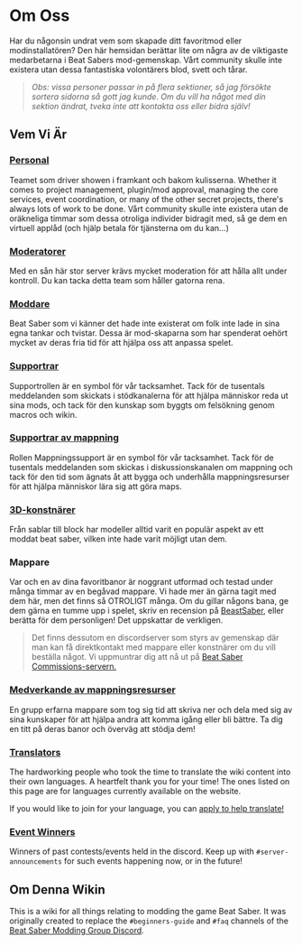 # Om Oss
Har du någonsin undrat vem som skapade ditt favoritmod eller modinstallatören? Den här hemsidan berättar lite om några av de viktigaste medarbetarna i Beat Sabers mod-gemenskap. Vårt community skulle inte existera utan dessa fantastiska volontärers blod, svett och tårar.

> *Obs: vissa personer passar in på flera sektioner, så jag försökte sortera sidorna så gott jag kunde. Om du vill ha något med din sektion ändrat, tveka inte att kontakta oss eller bidra själv!*

## Vem Vi Är

### [Personal](./staff.md)
Teamet som driver showen i framkant och bakom kulisserna. Whether it comes to project management, plugin/mod approval, managing the core services, event coordination, or many of the other secret projects, there's always lots of work to be done. Vårt community skulle inte existera utan de oräkneliga timmar som dessa otroliga individer bidragit med, så ge dem en virtuell applåd (och hjälp betala för tjänsterna om du kan...)

### [Moderatorer](./moderators.md)
Med en sån här stor server krävs mycket moderation för att hålla allt under kontroll. Du kan tacka detta team som håller gatorna rena.

### [Moddare](./modders.md)
Beat Saber som vi känner det hade inte existerat om folk inte lade in sina egna tankar och tvistar. Dessa är mod-skaparna som har spenderat oehört mycket av deras fria tid för att hjälpa oss att anpassa spelet.

### [Supportrar](./supports.md)
Supportrollen är en symbol för vår tacksamhet. Tack för de tusentals meddelanden som skickats i stödkanalerna för att hjälpa människor reda ut sina mods, och tack för den kunskap som byggts om felsökning genom macros och wikin.

### [Supportrar av mappning](./mapping-supports.md)
Rollen Mappningssupport är en symbol för vår tacksamhet. Tack för de tusentals meddelanden som skickas i diskussionskanalen om mappning och tack för den tid som ägnats åt att bygga och underhålla mappningsresurser för att hjälpa människor lära sig att göra maps.

### [3D-konstnärer](./3d-artists.md)
Från sablar till block har modeller alltid varit en populär aspekt av ett moddat beat saber, vilken inte hade varit möjligt utan dem.

### Mappare
Var och en av dina favoritbanor är noggrant utformad och testad under många timmar av en begåvad mappare. Vi hade mer än gärna tagit med dem här, men det finns så OTROLIGT många. Om du gillar någons bana, ge dem gärna en tumme upp i spelet, skriv en recension på [BeastSaber](https://bsaber.com), eller berätta för dem personligen! Det uppskattar de verkligen.

> Det finns dessutom en discordserver som styrs av gemenskap där man kan få direktkontakt med mappare eller konstnärer om du vill beställa något. Vi uppmuntrar dig att nå ut på [Beat Saber Commissions-servern.](https://discord.gg/4RbcH5G)

### [Medverkande av mappningsresurser](/mapping/mapping-credits.md)
En grupp erfarna mappare som tog sig tid att skriva ner och dela med sig av sina kunskaper för att hjälpa andra att komma igång eller bli bättre. Ta dig en titt på deras banor och överväg att stödja dem!

### [Translators](./translators.md)
The hardworking people who took the time to translate the wiki content into their own languages. A heartfelt thank you for your time! The ones listed on this page are for languages currently available on the website.

If you would like to join for your language, you can [apply to help translate!](https://forms.gle/e3BqA3poMjESARe76)

### [Event Winners](./event-winner.md)
Winners of past contests/events held in the discord. Keep up with `#server-announcements` for such events happening now, or in the future!

## Om Denna Wikin
This is a wiki for all things relating to modding the game Beat Saber. It was originally created to replace the `#beginners-guide` and `#faq` channels of the [Beat Saber Modding Group Discord](https://discord.gg/beatsabermods).
